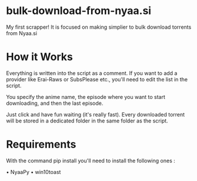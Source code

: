 # bulk-download-from-nyaa.si

My first scrapper! It is focused on making simplier to bulk download torrents from Nyaa.si

<h1> How it Works </h1>
Everything is written into the script as a comment. If you want to add a provider like Erai-Raws or SubsPlease etc., you'll need to edit the list in the script.

You specify the anime name, the episode where you want to start downloading, and then the last episode.

Just click and have fun waiting (it's really fast).
Every downloaded torrent will be stored in a dedicated folder in the same folder as the script.

<h1> Requirements </h1>

With the command pip install <library> you'll need to install the following ones :
  
  • NyaaPy
  • win10toast
